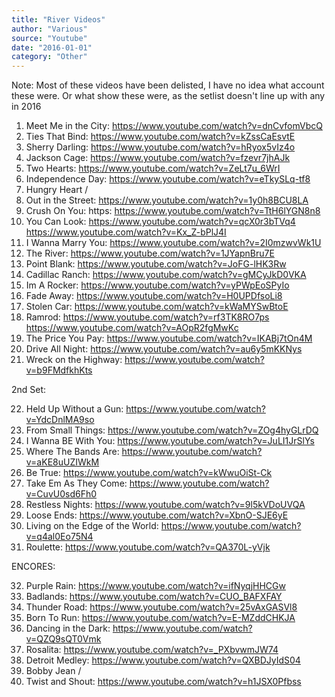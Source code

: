 ```yaml
---
title: "River Videos"
author: "Various"
source: "Youtube"
date: "2016-01-01"
category: "Other"
---
```


Note: Most of these videos have been delisted, I have no idea what account these were. Or what show these were, as the setlist doesn't line up with any in 2016

1. Meet Me in the City: <https://www.youtube.com/watch?v=dnCvfomVbcQ>
2. Ties That Bind: <https://www.youtube.com/watch?v=kZssCaEsvtE>
3. Sherry Darling: <https://www.youtube.com/watch?v=hRyox5vIz4o>
4. Jackson Cage: <https://www.youtube.com/watch?v=fzevr7jhAJk>
5. Two Hearts: <https://www.youtube.com/watch?v=ZeLt7u_6WrI>
6. Independence Day: <https://www.youtube.com/watch?v=eTkySLq-tf8>
7. Hungry Heart /
8. Out in the Street: <https://www.youtube.com/watch?v=1y0h8BCU8LA>
9. Crush On You: https: <https://www.youtube.com/watch?v=TtH6lYGN8n8>
10. You Can Look:
<https://www.youtube.com/watch?v=qcX0r3bTVq4>
<https://www.youtube.com/watch?v=Kx_Z-bPlJ4I>
11. I Wanna Marry You: <https://www.youtube.com/watch?v=2I0mzwvWk1U>
12. The River: <https://www.youtube.com/watch?v=1JYapnBru7E>
13. Point Blank: <https://www.youtube.com/watch?v=JoFG-lHK3Rw>
14. Cadillac Ranch: <https://www.youtube.com/watch?v=gMCyJkD0VKA>
15. Im A Rocker: <https://www.youtube.com/watch?v=yPWpEoSPyIo>
16. Fade Away: <https://www.youtube.com/watch?v=H0UPDfsoLi8>
17. Stolen Car: <https://www.youtube.com/watch?v=kWaMYSwBtoE>
18. Ramrod: <https://www.youtube.com/watch?v=rf3TK8RO7ps> <https://www.youtube.com/watch?v=AOpR2fgMwKc>
19. The Price You Pay: <https://www.youtube.com/watch?v=IKABj7tOn4M>
20. Drive All Night: <https://www.youtube.com/watch?v=au6y5mKKNys>
21. Wreck on the Highway: <https://www.youtube.com/watch?v=b9FMdfkhKts>

2nd Set:

22. Held Up Without a Gun: <https://www.youtube.com/watch?v=YdcDnlMA9so>
23. From Small Things: <https://www.youtube.com/watch?v=ZOg4hyGLrDQ>
24. I Wanna BE With You: <https://www.youtube.com/watch?v=JuLI1JrSlYs>
25. Where The Bands Are: <https://www.youtube.com/watch?v=aKE8uUZIWkM>
26. Be True: <https://www.youtube.com/watch?v=kWwuOiSt-Ck>
27. Take Em As They Come: <https://www.youtube.com/watch?v=CuvU0sd6Fh0>
28. Restless Nights: <https://www.youtube.com/watch?v=9l5kVDoUVQA>
29. Loose Ends: <https://www.youtube.com/watch?v=XbnO-SJE6yE>
30. Living on the Edge of the World: <https://www.youtube.com/watch?v=q4al0Eo75N4>
31. Roulette: <https://www.youtube.com/watch?v=QA370L-yVjk>

ENCORES:

32. Purple Rain: <https://www.youtube.com/watch?v=ifNyqjHHCGw>
33. Badlands: <https://www.youtube.com/watch?v=CUO_BAFXFAY>
34. Thunder Road: <https://www.youtube.com/watch?v=25vAxGASVl8>
35. Born To Run: <https://www.youtube.com/watch?v=E-MZddCHKJA>
36. Dancing in the Dark: <https://www.youtube.com/watch?v=QZQ9sQT0Vmk>
37. Rosalita: <https://www.youtube.com/watch?v=_PXbvwmJW74>
38. Detroit Medley: <https://www.youtube.com/watch?v=QXBDJyIdS04>
39. Bobby Jean /
40. Twist and Shout: <https://www.youtube.com/watch?v=h1JSX0Pfbss>